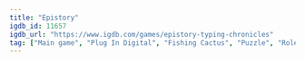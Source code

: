 ```yaml
---
title: "Epistory"
igdb_id: 11657
igdb_url: "https://www.igdb.com/games/epistory-typing-chronicles"
tag: ["Main game", "Plug In Digital", "Fishing Cactus", "Puzzle", "Role-playing (RPG)", "Adventure", "Indie", "Single player", "Bird view / Isometric", "Action", "Fantasy", "Educational"]
---
```

